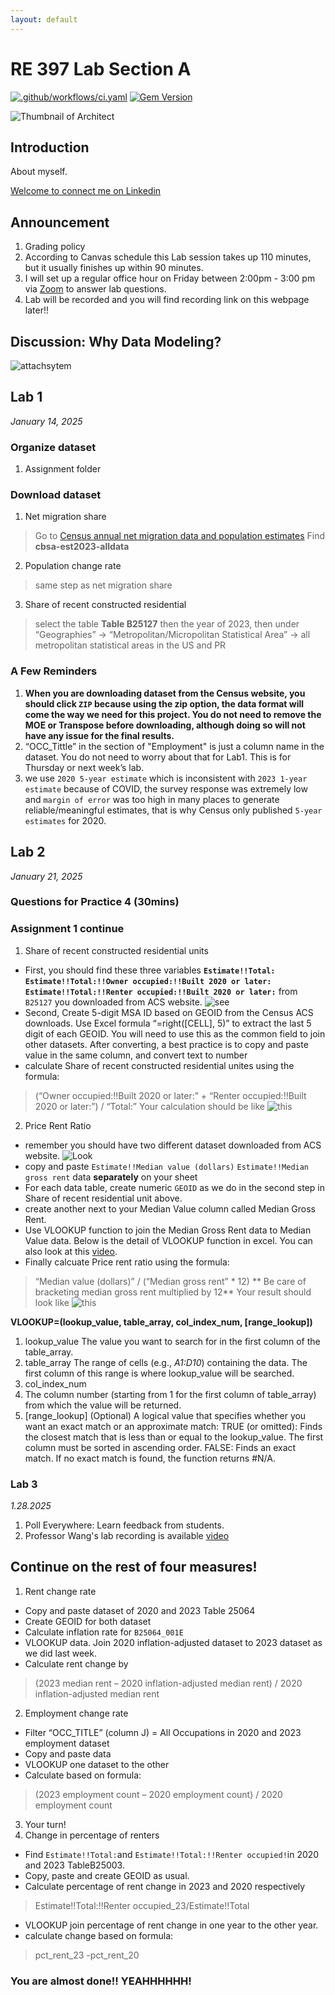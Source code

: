 ```yaml
---
layout: default
---
```

# RE 397 Lab Section A

[![.github/workflows/ci.yaml](https://github.com/pages-themes/architect/actions/workflows/ci.yaml/badge.svg)](https://github.com/pages-themes/architect/actions/workflows/ci.yaml) [![Gem Version](https://badge.fury.io/rb/jekyll-theme-architect.svg)](https://badge.fury.io/rb/jekyll-theme-architect)

![Thumbnail of Architect](https://www.thebalancemoney.com/thmb/FPww6Q4c7FzgNtwa0DA_lLEO160=/750x0/filters:no_upscale():max_bytes(150000):strip_icc():format(webp)/real-estate-what-it-is-and-how-it-works-3305882-1f1ca22206274467862367e2dc59f25b.png)

## Introduction

About myself.

[Welcome to connect me on Linkedin](https://www.linkedin.com/in/zhongmin-luo-9b5400221/)


## Announcement
1. Grading policy
2. According to Canvas schedule this Lab session takes up 110 minutes, but it usually finishes up within 90 minutes.
3. I will set up a regular office hour on Friday between 2:00pm - 3:00 pm via [Zoom](https://washington.zoom.us/j/95676546990) to answer lab questions.
4. Lab will be recorded and you will find recording link on this webpage later!!

## Discussion: Why Data Modeling? 
![attachsytem](attachsystem.png)

## Lab 1
*January 14, 2025*
### Organize dataset
1. Assignment folder
### Download dataset
1. Net migration share
> Go to [Census annual net migration data and population estimates](https://www.census.gov/data/tables/time-series/demo/popest/2020s-total-metro-and-micro-statistical-areas.html)
Find **cbsa-est2023-alldata**
2. Population change rate
> same step as net migration share
3. Share of recent constructed residential
> select the table **Table B25127** then the year of 2023, then under “Geographies” -> “Metropolitan/Micropolitan Statistical Area” -> all metropolitan statistical areas in the US and PR

### A Few Reminders 
1. **When you are downloading dataset from the Census website, you should click `ZIP` because using the zip option, the data format will come the way we need for this project. You do not need to remove the MOE or Transpose before downloading, although doing so will not have any issue for the final results.**
2. “OCC_Tittle” in the section of "Employment" is just a column name in the dataset. You do not need to worry about that for Lab1. This is for Thursday or next week’s lab.
3. we use `2020 5-year estimate` which is inconsistent with `2023 1-year estimate` because of COVID, the survey response was extremely low and `margin of error` was too high in many places to generate reliable/meaningful estimates, that is why Census only published `5-year estimates` for 2020.

## Lab 2
*January 21, 2025*
### Questions for Practice 4 (30mins)
### Assignment 1 continue
1. Share of recent constructed residential units
* First, you should find these three variables **`Estimate!!Total:`	`Estimate!!Total:!!Owner occupied:!!Built 2020 or later:`	`Estimate!!Total:!!Renter occupied:!!Built 2020 or later:`** from `B25127` you downloaded from ACS website.
![see](B25127.png)
* Second, Create 5-digit MSA ID based on GEOID from the Census ACS downloads. Use Excel formula “=right([CELL], 5)” to extract the last 5 digit of each GEOID. You will need to use this as the common field to join other datasets. After converting, a best practice is to copy and paste value in the same column, and convert text to number
* calculate Share of recent constructed residential unites using the formula:
> (“Owner occupied:!!Built 2020 or later:” + “Renter occupied:!!Built 2020 or later:”) / “Total:”
Your calculation should be like ![this](sharecal.png)

2. Price Rent Ratio
* remember you should have two different dataset downloaded from ACS website. ![Look](pricetorent.png)
* copy and paste `Estimate!!Median value (dollars)`	`Estimate!!Median gross rent` data **separately** on your sheet
* For each data table, create numeric `GEOID` as we do in the second step in Share of recent residential unit above.
* create another next to your Median Value column called Median Gross Rent.
* Use VLOOKUP function to join the Median Gross Rent data to Median Value data. Below is the detail of VLOOKUP function in excel. You can also look at this [video](https://www.youtube.com/watch?v=xIynD1gFOLo).
* Finally calcuate Price rent ratio using the formula:
>“Median value (dollars)” / (“Median gross rent” * 12)
** Be care of bracketing median gross rent multiplied by 12**
Your result should look like ![this](pricerent.png)

**VLOOKUP=(lookup_value, table_array, col_index_num, [range_lookup])**
1. lookup_value
The value you want to search for in the first column of the table_array.
2. table_array
The range of cells (e.g., *A1:D10*) containing the data. The first column of this range is where lookup_value will be searched.
3. col_index_num
4. The column number (starting from 1 for the first column of table_array) from which the value will be returned.
5. [range_lookup] (Optional)
A logical value that specifies whether you want an exact match or an approximate match:
TRUE (or omitted): Finds the closest match that is less than or equal to the lookup_value. The first column must be sorted in ascending order.
FALSE: Finds an exact match. If no exact match is found, the function returns #N/A.


### Lab 3
*1.28.2025*
1. Poll Everywhere: Learn feedback from students.
2. Professor Wang's lab recording is available [video](https://washington.zoom.us/rec/share/hVrUHCj2BcmUEB78oV0v_OZ9Lo7S_YPp3aPZkzYJvQCEBaAwbNxPjfMDBRb7ZGjX.J75yRutD1-2UMLwb)
## Continue on the rest of four measures!
1. Rent change rate
* Copy and paste dataset of 2020 and 2023 Table 25064
* Create GEOID for both dataset
* Calculate inflation rate for `B25064_001E`
* VLOOKUP data. Join 2020 inflation-adjusted dataset to 2023 dataset as we did last week.
* Calculate rent change by
> (2023 median rent – 2020 inflation-adjusted median rent) / 2020 inflation-adjusted median rent

2. Employment change rate
* Filter “OCC_TITLE” (column J) = All Occupations in 2020 and 2023 employment dataset
* Copy and paste data
* VLOOKUP one dataset to the other
* Calculate based on formula:
> (2023 employment count – 2020 employment count) / 2020 employment count

3. Your turn!
4. Change in percentage of renters
* Find `Estimate!!Total:`and `Estimate!!Total:!!Renter occupied!`in 2020 and 2023 TableB25003.
* Copy, paste and create GEOID as usual.
* Calculate percentage of rent change in 2023 and 2020 respectively
> Estimate!!Total:!!Renter occupied_23/Estimate!!Total
* VLOOKUP join percentage of rent change in one year to the other year.
* calculate change based on formula:
> pct_rent_23 -pct_rent_20

### You are almost done!! YEAHHHHHH!
